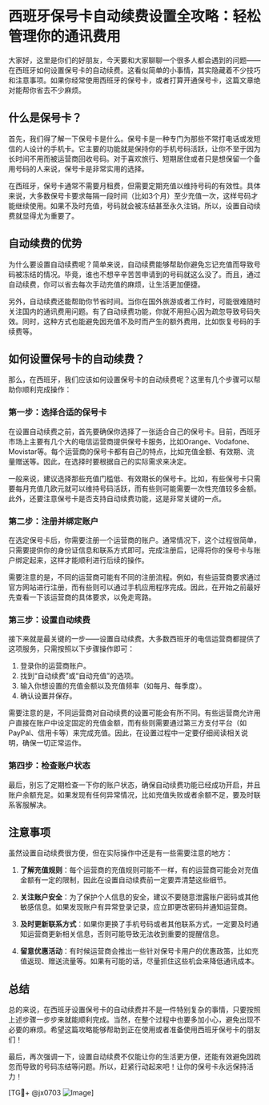 # 西班牙保号卡自动续费设置全攻略：轻松管理你的通讯费用

大家好，这里是你们的好朋友，今天要和大家聊聊一个很多人都会遇到的问题——在西班牙如何设置保号卡的自动续费。这看似简单的小事情，其实隐藏着不少技巧和注意事项。如果你经常使用西班牙的保号卡，或者打算开通保号卡，这篇文章绝对能帮你省去不少麻烦。

## 什么是保号卡？

首先，我们得了解一下保号卡是什么。保号卡是一种专门为那些不常打电话或发短信的人设计的手机卡。它主要的功能就是保持你的手机号码活跃，让你不至于因为长时间不用而被运营商回收号码。对于喜欢旅行、短期居住或者只是想保留一个备用号码的人来说，保号卡是非常实用的选择。

在西班牙，保号卡通常不需要月租费，但需要定期充值以维持号码的有效性。具体来说，大多数保号卡要求每隔一段时间（比如3个月）至少充值一次，这样号码才能继续使用。如果不及时充值，号码就会被冻结甚至永久注销。所以，设置自动续费就显得尤为重要了。

## 自动续费的优势

为什么要设置自动续费呢？简单来说，自动续费能够帮助你避免忘记充值而导致号码被冻结的情况。毕竟，谁也不想辛辛苦苦申请到的号码就这么没了。而且，通过自动续费，你可以省去每次手动充值的麻烦，让生活更加便捷。

另外，自动续费还能帮助你节省时间。当你在国外旅游或者工作时，可能很难随时关注国内的通讯费用问题。有了自动续费功能，你就不用担心因为疏忽导致号码失效。同时，这种方式也能避免因充值不及时而产生的额外费用，比如恢复号码的手续费等。

## 如何设置保号卡的自动续费？

那么，在西班牙，我们应该如何设置保号卡的自动续费呢？这里有几个步骤可以帮助你顺利完成操作：

### 第一步：选择合适的保号卡

在设置自动续费之前，首先要确保你选择了一张适合自己的保号卡。目前，西班牙市场上主要有几个大的电信运营商提供保号卡服务，比如Orange、Vodafone、Movistar等。每个运营商的保号卡都有自己的特点，比如充值金额、有效期、流量赠送等。因此，在选择时要根据自己的实际需求来决定。

一般来说，建议选择那些充值门槛低、有效期长的保号卡。比如，有些保号卡只需要每月充值几欧元就可以维持号码活跃，而有些则可能需要一次性充值较多金额。此外，还要注意保号卡是否支持自动续费功能，这是非常关键的一点。

### 第二步：注册并绑定账户

在选定保号卡后，你需要注册一个运营商的账户。通常情况下，这个过程很简单，只需要提供你的身份证信息和联系方式即可。完成注册后，记得将你的保号卡与账户绑定起来，这样才能顺利进行后续的操作。

需要注意的是，不同的运营商可能有不同的注册流程。例如，有些运营商要求通过官方网站进行注册，而有些则可以通过手机应用程序完成。因此，在开始之前最好先查看一下该运营商的具体要求，以免走弯路。

### 第三步：设置自动续费

接下来就是最关键的一步——设置自动续费。大多数西班牙的电信运营商都提供了这项服务，只需按照以下步骤操作即可：

1. 登录你的运营商账户。
2. 找到“自动续费”或“自动充值”的选项。
3. 输入你想设置的充值金额以及充值频率（如每月、每季度）。
4. 确认设置并保存。

需要注意的是，不同运营商对自动续费的设置可能会有所不同。有些运营商允许用户直接在账户中设定固定的充值金额，而有些则需要通过第三方支付平台（如PayPal、信用卡等）来完成充值。因此，在设置过程中一定要仔细阅读相关说明，确保一切正常运作。

### 第四步：检查账户状态

最后，别忘了定期检查一下你的账户状态，确保自动续费功能已经成功开启，并且账户余额充足。如果发现有任何异常情况，比如充值失败或者余额不足，要及时联系客服解决。

## 注意事项

虽然设置自动续费很方便，但在实际操作中还是有一些需要注意的地方：

1. **了解充值规则**：每个运营商的充值规则可能不一样，有的运营商可能会对充值金额有一定的限制，因此在设置自动续费前一定要弄清楚这些细节。

2. **关注账户安全**：为了保护个人信息的安全，建议不要随意泄露账户密码或其他敏感信息。如果发现账户有异常登录记录，应立即更改密码并通知运营商。

3. **及时更新联系方式**：如果你更换了手机号码或者其他联系方式，一定要及时通知运营商更新相关信息，否则可能导致无法收到重要的提醒信息。

4. **留意优惠活动**：有时候运营商会推出一些针对保号卡用户的优惠政策，比如充值返现、赠送流量等。如果有可能的话，尽量抓住这些机会来降低通讯成本。

## 总结

总的来说，在西班牙设置保号卡的自动续费并不是一件特别复杂的事情，只要按照上述步骤一步步来就能顺利完成。当然，在整个过程中也要多加小心，避免出现不必要的麻烦。希望这篇攻略能够帮助到正在使用或者准备使用西班牙保号卡的朋友们！

最后，再次强调一下，设置自动续费不仅能让你的生活更方便，还能有效避免因疏忽而导致的号码冻结等问题。所以，赶紧行动起来吧！让你的保号卡永远保持活力！

[TG💪+ @jx0703 ![Image](https://github.com/user-attachments/assets/dbca1d08-cadb-493c-b0ec-ad6f7a83f270)]